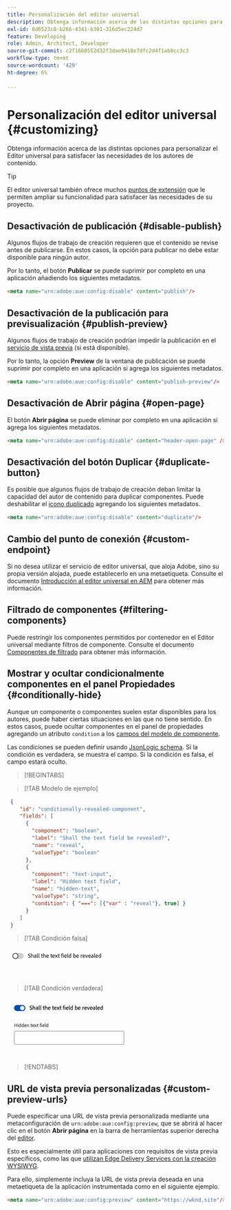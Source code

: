 ```yaml
---
title: Personalización del editor universal
description: Obtenga información acerca de las distintas opciones para personalizar el Editor universal para satisfacer las necesidades de los autores de contenido.
exl-id: 8d6523c8-b266-4341-b301-316d5ec224d7
feature: Developing
role: Admin, Architect, Developer
source-git-commit: c2f1660552d32f3dae9418e7dfc2d4f1ab8cc3c3
workflow-type: tm+mt
source-wordcount: '429'
ht-degree: 6%

---
```



# Personalización del editor universal {#customizing}

Obtenga información acerca de las distintas opciones para personalizar el Editor universal para satisfacer las necesidades de los autores de contenido.

>[!TIP]
>
>El editor universal también ofrece muchos [puntos de extensión](/help/implementing/universal-editor/extending.md) que le permiten ampliar su funcionalidad para satisfacer las necesidades de su proyecto.

## Desactivación de publicación {#disable-publish}

Algunos flujos de trabajo de creación requieren que el contenido se revise antes de publicarse. En estos casos, la opción para publicar no debe estar disponible para ningún autor.

Por lo tanto, el botón **Publicar** se puede suprimir por completo en una aplicación añadiendo los siguientes metadatos.

```html
<meta name="urn:adobe:aue:config:disable" content="publish"/>
```

## Desactivación de la publicación para previsualización {#publish-preview}

Algunos flujos de trabajo de creación podrían impedir la publicación en el [servicio de vista previa](/help/sites-cloud/authoring/sites-console/previewing-content.md) (si está disponible).

Por lo tanto, la opción **Preview** de la ventana de publicación se puede suprimir por completo en una aplicación si agrega los siguientes metadatos.

```html
<meta name="urn:adobe:aue:config:disable" content="publish-preview"/>
```

## Desactivación de Abrir página {#open-page}

El botón **Abrir página** se puede eliminar por completo en una aplicación si agrega los siguientes metadatos.

```html
<meta name="urn:adobe:aue:config:disable" content="header-open-page" />
```

## Desactivación del botón Duplicar {#duplicate-button}

Es posible que algunos flujos de trabajo de creación deban limitar la capacidad del autor de contenido para duplicar componentes. Puede deshabilitar el [icono duplicado](/help/sites-cloud/authoring/universal-editor/navigation.md#duplicate) agregando los siguientes metadatos.

```html
<meta name="urn:adobe:aue:config:disable" content="duplicate"/>
```

## Cambio del punto de conexión {#custom-endpoint}

Si no desea utilizar el servicio de editor universal, que aloja Adobe, sino su propia versión alojada, puede establecerlo en una metaetiqueta. Consulte el documento [Introducción al editor universal en AEM](/help/implementing/universal-editor/getting-started.md##configuration-settings) para obtener más información.

## Filtrado de componentes {#filtering-components}

Puede restringir los componentes permitidos por contenedor en el Editor universal mediante filtros de componente. Consulte el documento [Componentes de filtrado](/help/implementing/universal-editor/filtering.md) para obtener más información.

## Mostrar y ocultar condicionalmente componentes en el panel Propiedades {#conditionally-hide}

Aunque un componente o componentes suelen estar disponibles para los autores, puede haber ciertas situaciones en las que no tiene sentido. En estos casos, puede ocultar componentes en el panel de propiedades agregando un atributo `condition` a los [campos del modelo de componente](/help/implementing/universal-editor/field-types.md#fields).

Las condiciones se pueden definir usando [JsonLogic schema](https://jsonlogic.com/). Si la condición es verdadera, se muestra el campo. Si la condición es falsa, el campo estará oculto.

>[!BEGINTABS]

>[!TAB Modelo de ejemplo]

```json
 {
    "id": "conditionally-revealed-component",
    "fields": [
      {
        "component": "boolean",
        "label": "Shall the text field be revealed?",
        "name": "reveal",
        "valueType": "boolean"
      },
      {
        "component": "text-input",
        "label": "Hidden text field",
        "name": "hidden-text",
        "valueType": "string",
        "condition": { "===": [{"var" : "reveal"}, true] }
      }
    ]
 }
```

>[!TAB Condición falsa]

![Campo de texto oculto](assets/hidden.png)

>[!TAB Condición verdadera]

![Campo de texto mostrado](assets/shown.png)

>[!ENDTABS]

## URL de vista previa personalizadas {#custom-preview-urls}

Puede especificar una URL de vista previa personalizada mediante una metaconfiguración de `urn:adobe:aue:config:preview`, que se abrirá al hacer clic en el botón **Abrir página** en la barra de herramientas superior derecha del [editor](/help/sites-cloud/authoring/universal-editor/navigation.md#universal-editor-toolbar).

Esto es especialmente útil para aplicaciones con requisitos de vista previa específicos, como las que [utilizan Edge Delivery Services con la creación WYSIWYG](/help/edge/wysiwyg-authoring/authoring.md).

Para ello, simplemente incluya la URL de vista previa deseada en una metaetiqueta de la aplicación instrumentada como en el siguiente ejemplo.

```html
<meta name="urn:adobe:aue:config:preview" content="https://wknd.site"/>
```
